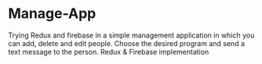 # Manage-App

Trying Redux and firebase in a simple management application in which you can add, delete and edit people. Choose the desired program and send a text message to the person. Redux & Firebase implementation
